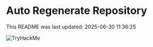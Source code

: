 # Auto Regenerate Repository

This README was last updated: 2025-06-30 11:36:25

 ![TryHackMe](https://tryhackme.com/badge/533634)
